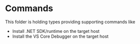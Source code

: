 ﻿# Commands
This folder is holding types providing supporting commands like
- Install .NET SDK/runtime on the target host
- Install the VS Core Debugger on the target host